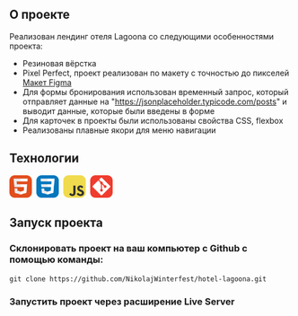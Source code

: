 ## О проекте

Реализован лендинг отеля Lagoona со следующими особенностями проекта:

-   Резиновая вёрстка
-   Pixel Perfect, проект реализован по макету с точностью до пикселей [Макет Figma](<https://www.figma.com/file/hnO7SmG7SNPzFI11v4Ksf6/Lagoona-(Copy)?type=design&node-id=0-1&mode=design&t=ljF6poHvHiq1Kuut-0>)
-   Для формы бронирования использован временный запрос, который отправляет данные на "https://jsonplaceholder.typicode.com/posts" и выводит данные, которые были введены в форме
-   Для карточек в проекты были использованы свойства CSS, flexbox
-   Реализованы плавные якори для меню навигации

## Технологии

<div>
  <img src="https://github.com/NikolajWinterfest/NikolajWinterfest/blob/master/assets/icons/HTML.svg" title="html5" alt="html5" width="40" height="40"/>&nbsp;
  <img src="https://github.com/NikolajWinterfest/NikolajWinterfest/blob/master/assets/icons/CSS.svg" title="css3" alt="css3" width="40" height="40"/>&nbsp;
  <img src="https://github.com/NikolajWinterfest/NikolajWinterfest/blob/master/assets/icons/JavaScript.svg" title="javascript" alt="javascript" width="40" height="40"/>&nbsp;
  <img src="https://github.com/NikolajWinterfest/NikolajWinterfest/blob/master/assets/icons/Git.svg" title="git" alt="git" width="40" height="40"/>&nbsp;
</div>

## Запуск проекта

### Склонировать проект на ваш компьютер с Github с помощью команды:

```
git clone https://github.com/NikolajWinterfest/hotel-lagoona.git
```

### Запустить проект через расширение Live Server
